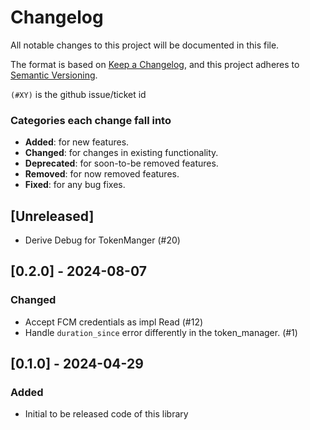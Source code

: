 # Changelog

All notable changes to this project will be documented in this file.

The format is based on [Keep a Changelog](https://keepachangelog.com/en/1.1.0/),
and this project adheres to [Semantic Versioning](https://semver.org/spec/v2.0.0.html).

`(#XY)` is the github issue/ticket id

### Categories each change fall into

* **Added**: for new features.
* **Changed**: for changes in existing functionality.
* **Deprecated**: for soon-to-be removed features.
* **Removed**: for now removed features.
* **Fixed**: for any bug fixes.

## [Unreleased]
- Derive Debug for TokenManger (#20)


## [0.2.0] - 2024-08-07

### Changed
- Accept FCM credentials as impl Read (#12)
- Handle ```duration_since``` error differently in the token_manager. (#1)


## [0.1.0] - 2024-04-29

### Added
- Initial to be released code of this library
